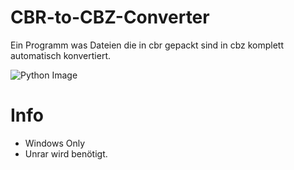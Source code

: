 # CBR-to-CBZ-Converter
Ein Programm was Dateien die in cbr gepackt sind in cbz komplett automatisch konvertiert. 

![Python Image](https://i.ibb.co/S7MKkNjr/python-Br-X9o-U72l-Z.png)



# Info
- Windows Only
- Unrar wird benötigt.
